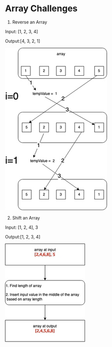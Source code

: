 ﻿# Array Challenges

1. Reverse an Array

Input: [1, 2, 3, 4]

Output:[4, 3, 2, 1]

![whiteboard 01](../../Assets/challenge01.png)

2. Shift an Array

Input: [1, 2, 4], 3

Output:[1, 2, 3, 4]

![whiteboard 02](../../Assets/challenge02.png)